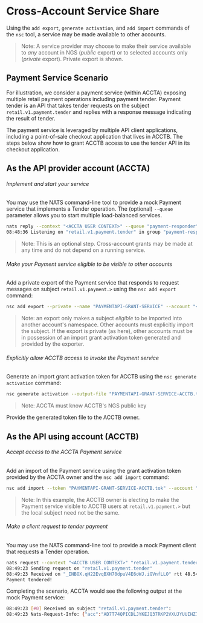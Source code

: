 # Cross-Account Service Share 

Using the `add export`, `generate activation`, and `add import` commands of the `nsc` tool, a service may be made available to other accounts.

> Note: A service provider may choose to make their service available to _any_ account in NGS (_public_ export) or to
> selected accounts only (_private_ export). Private export is shown.

## Payment Service Scenario

For illustration, we consider a payment service (within ACCTA) exposing multiple retail
payment operations including payment tender. Payment tender is an API that takes tender requests on the subject
`retail.v1.payment.tender` and replies with a response message indicating the result of tender. 

The payment service is leveraged by multiple API client applications, including a point-of-sale checkout application that lives in ACCTB.
The steps below show how to grant ACCTB access to use the tender API in its checkout application.

## As the API provider account (ACCTA)

###### Implement and start your service
You may use the NATS command-line tool to provide a mock Payment service that implements a Tender operation. The (optional)
`--queue` parameter allows you to start multiple load-balanced services.
```bash
nats reply --context "<ACCTA USER CONTEXT>" --queue "payment-responder" "retail.v1.payment.tender" "Payment tendered!"
08:48:36 Listening on "retail.v1.payment.tender" in group "payment-responder"
```
> Note: This is an optional step. Cross-account grants may be made at any time and do not depend on a running service. 

###### Make your Payment service eligible to be visible to other accounts
Add a private export of the Payment service that responds to request messages on subject `retail.v1.payment.>` using the 
`nsc add export` command:

```bash
nsc add export --private --name "PAYMENTAPI-GRANT-SERVICE" --account "<ACCTA NAME>" --subject "retail.v1.payment.>" --service
```

> Note: an export only makes a subject _eligible_ to be imported into another account's namespace. Other accounts must
> explicitly import the subject. If the export is private (as here), other accounts must be in possession of an
> import grant activation token generated and provided by the exporter.

###### Explicitly allow ACCTB access to invoke the Payment service

Generate an import grant activation token for ACCTB using the `nsc generate activation` command:
```bash
nsc generate activation --output-file "PAYMENTAPI-GRANT-SERVICE-ACCTB.tok" --account "<ACCTA NAME>" --subject "retail.v1.payment.>" --target-account "<ACCTB PUBLICKEY>"
```
> Note: ACCTA must know ACCTB's NGS public key

Provide the generated token file to the ACCTB owner. 

## As the API using account (ACCTB)

###### Accept access to the ACCTA Payment service
Add an import of the Payment service using the grant activation token provided by the ACCTA owner and the `nsc add import` command:
```bash
nsc add import --token "PAYMENTAPI-GRANT-SERVICE-ACCTB.tok" --account "<ACCTB NAME>" --name "PAYMENTAPI-GRANT-SERVICE" --local-subject "retail.v1.payment.>"
```
> Note: In this example, the ACCTB owner is electing to make the Payment service visible to ACCTB users at `retail.v1.payment.>` but the local subject need not be the same.

###### Make a client request to tender payment
You may use the NATS command-line tool to provide a mock Payment client that requests a Tender operation.
```bash
nats request --context "<ACCTB USER CONTEXT>" "retail.v1.payment.tender" "Tender my payment please!"
08:49:23 Sending request on "retail.v1.payment.tender"
08:49:23 Received on "_INBOX.qH22EvqBXH70dpuV4E6oWJ.iGVnfLLO" rtt 48.544434ms
Payment tendered!
```

Completing the scenario, ACCTA would see the following output at the mock Payment service:
```bash
08:49:23 [#0] Received on subject "retail.v1.payment.tender":
08:49:23 Nats-Request-Info: {"acc":"AD7T74QPICDLJYKEJQ37RKP2VXUJYUUIHZ7XMGMWFEOZNKVO3VBF46F7","rtt":88255126}
```